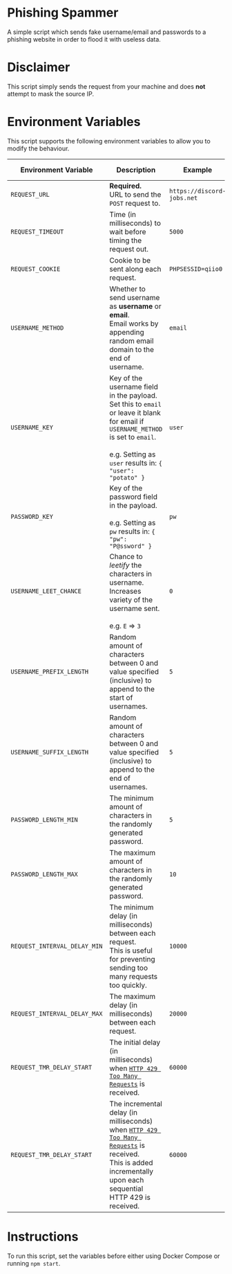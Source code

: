 # Phishing Spammer
A simple script which sends fake username/email and passwords to a phishing website in order to flood it with useless data.  

# Disclaimer
This script simply sends the request from your machine and does **not** attempt to mask the source IP.  

# Environment Variables
This script supports the following environment variables to allow you to modify the behaviour.

| Environment Variable | Description | Example | Default Value |
| --- | --- | --- | --- |
| `REQUEST_URL` | **Required.** <br /> URL to send the `POST` request to. | `https://discord-jobs.net` | None |
| `REQUEST_TIMEOUT` | Time (in milliseconds) to wait before timing the request out. | `5000` | `10000` |
| `REQUEST_COOKIE` | Cookie to be sent along each request. | `PHPSESSID=qiio0` | None |
| `USERNAME_METHOD` | Whether to send username as **username** or **email**. <br /> Email works by appending random email domain to the end of username. | `email` | `username` |
| `USERNAME_KEY` | Key of the username field in the payload. <br /> Set this to `email` or leave it blank for email if `USERNAME_METHOD` is set to `email`. <br /> <br /> e.g. Setting as `user` results in: `{ "user": "potato" }` | `user` | `username` |
| `PASSWORD_KEY` | Key of the password field in the payload. <br /> <br /> e.g. Setting as `pw` results in: `{ "pw": "P@ssword" }` | `pw` | `password` |
| `USERNAME_LEET_CHANCE` | Chance to _leetify_ the characters in username. <br /> Increases variety of the username sent. <br /> <br /> e.g. `E` => `3` | `0` | `0.2` |
| `USERNAME_PREFIX_LENGTH` | Random amount of characters between 0 and value specified (inclusive) to append to the start of usernames. | `5` | `0`
| `USERNAME_SUFFIX_LENGTH` | Random amount of characters between 0 and value specified (inclusive) to append to the end of usernames. | `5` | `3`
| `PASSWORD_LENGTH_MIN` | The minimum amount of characters in the randomly generated password. | `5` | `8` |
| `PASSWORD_LENGTH_MAX` | The maximum amount of characters in the randomly generated password. | `10` | `16` |
| `REQUEST_INTERVAL_DELAY_MIN` | The minimum delay (in milliseconds) between each request. <br /> This is useful for preventing sending too many requests too quickly. | `10000` | `5000` |
| `REQUEST_INTERVAL_DELAY_MAX` | The maximum delay (in milliseconds) between each request. | `20000` | `10000` |
| `REQUEST_TMR_DELAY_START` | The initial delay (in milliseconds) when [`HTTP 429 Too Many Requests`](https://developer.mozilla.org/en-US/docs/Web/HTTP/Status/429) is received. | `60000` | `600000` <br /> (10 minutes) |
| `REQUEST_TMR_DELAY_START` | The incremental delay (in milliseconds) when [`HTTP 429 Too Many Requests`](https://developer.mozilla.org/en-US/docs/Web/HTTP/Status/429) is received. <br /> This is added incrementally upon each sequential HTTP 429 is received. | `60000` | `60000` <br /> (1 minute) |

# Instructions
To run this script, set the variables before either using Docker Compose or running `npm start`.
